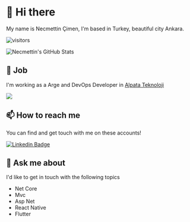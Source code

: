 # 👋 Hi there

My name is Necmettin Çimen, I'm based in Turkey, beautiful city Ankara.

![visitors](https://img.shields.io/badge/dynamic/json?color=informational&label=visitor%20count&query=value&url=https%3A%2F%2Fapi.countapi.xyz%2Fhit%2Fnecmettincimen.necmettincimen%2Freadme)

![Necmettin's GitHub Stats](https://github-readme-stats.vercel.app/api?username=necmettincimen&show_icons=true)

## 💼 Job

I'm working as a Arge and DevOps Developer in [Alpata Teknoloji](http://alpatateknoloji.com)

<img src="https://github-readme-stats.vercel.app/api/top-langs/?username=necmettincimen" />


## 📫 How to reach me

You can find and get touch with me on these accounts!

[![Linkedin Badge](https://img.shields.io/badge/necmettincimen-follow%20on%20linkedin-blue?style=for-the-badge&logo=linkedin)](https://www.linkedin.com/in/necmettincimen/)

## 💬 Ask me about

I'd like to get in touch with the following topics

- Net Core
- Mvc
- Asp Net
- React Native
- Flutter

